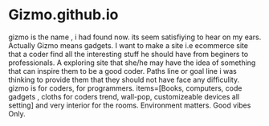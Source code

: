 # Gizmo.github.io
gizmo is the name , i had found now. its seem satisfiying to hear on my ears. 
Actually Gizmo means gadgets. I want to make a site i.e ecommerce site that a coder find all the interesting stuff he should have from beginers to professionals.
A exploring site that she/he may have the idea of something that can inspire them to be a good coder. 
Paths line or goal line i was thinking to provide them that they should not have face any difficulity. 
gizmo is for coders, for programmers.
items=[Books, computers, code gadgets , cloths for coders trend, wall-pop, customizeable devices  all setting] and very interior for the rooms. Environment matters. Good vibes Only.
